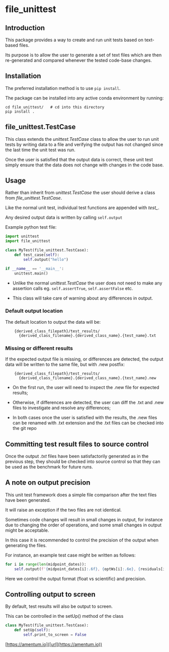 # file_unittest

## Introduction

This package provides a way to create and run unit tests based on text-based files.

Its purpose is to allow the user to generate a set of text files which
are then re-generated and compared whenever the tested code-base changes. 

## Installation

The preferred installation method is to use `pip install`.

The package can be installed into any active conda environment by running:

```
cd file_unittest/   # cd into this directory
pip install .
```

## file_unittest.TestCase

This class extends the *unittest.TestCase* class to allow the user to
run unit tests by writing data to a file and verifying the output
has not changed since the last time the unit test was run.

Once the user is satisfied that the output data is
correct, these unit test simply ensure that the data does not change with
changes in the code base.

## Usage

Rather than inherit from *unittest.TestCase* the user should
derive a class from *file_unittest.TestCase*.

Like the normal unit test, individual test functions 
are appended with *test_*.

Any desired output data is written by calling `self.output`

Example python test file:

```python
import unittest
import file_unittest

class MyTest(file_unittest.TestCase):
    def test_case(self):
        self.output("hello")

if __name__ == '__main__':
    unittest.main()
```

- Unlike the normal *unittest.TestCase* the user does not need to
make any assertion calls eg. `self.assertTrue`, `self.assertFalse` etc.

- This class will take care of warning about any differences in output.

### Default output location

The default location to output the data will be:

```
    {derived_class_filepath}/test_results/
      {derived_class_filename}.{derived_class_name}.{test_name}.txt
```

### Missing or different results

If the expected output file is missing, or differences are detected,
the output data will be written to the same file, but with .new postfix:

```
    {derived_class_filepath}/test_results/
      {derived_class_filename}.{derived_class_name}.{test_name}.new
```    

- On the first run, the user will need to inspect the .new file for expected
results;
    
- Otherwise, if differences are detected, the user can diff the 
.txt and .new files to investigate and resolve any differences;

- In both cases once the user is satisfied with the results, the .new files can 
be renamed with .txt  extension and the .txt files can be checked into the git repo

## Committing test result files to source control

Once the output *.txt* files have been satisfactorily generated as in the
previous step, they should be checked into source control so that they
can be used as the benchmark for future runs.

## A note on output precision

This unit test framework does a simple file comparison after the text files
have been generated. 

It will raise an exception if the two files are not identical.

Sometimes code changes will result in small changes in output,
for instance due to changing the order of operations, and some small changes
in output might be acceptable. 

In this case it is recommended to control the precision of the output when generating the files.

For instance, an example test case might be written as follows:

```python
for i in range(len(midpoint_dates)):
    self.output(f'{midpoint_dates[i]:.6f}, {optWs[i]:.6e}, {residuals[i]:.6e}')
```

Here we control the output format (float vs scientific) and precision.

## Controlling output to screen

By default, test results will also be output to screen.

This can be controlled in the setUp() method of the class

```python
class MyTest(file_unittest.TestCase):
    def setUp(self):
        self.print_to_screen = False
```

[https://amentum.io]([url](https://amentum.io))
